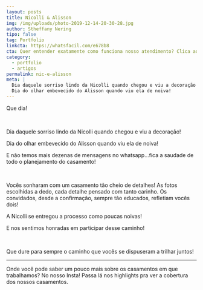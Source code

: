 ```yaml
---
layout: posts
title: Nicolli & Alisson
img: /img/uploads/photo-2019-12-14-20-30-28.jpg
author: Stheffany Nering
tipo: false
tag: Portfolio
linkcta: https://whatsfacil.com/e678b8
cta: Quer entender exatamente como funciona nosso atendimento? Clica aqui!
category:
  - portfolio
  - artigos
permalink: nic-e-alisson
meta: |
  Dia daquele sorriso lindo da Nicolli quando chegou e viu a decoração!
  Dia do olhar embevecido do Alisson quando viu ela de noiva!
---
```

Que dia!

⠀⠀⠀⠀⠀⠀⠀⠀⠀⠀

Dia daquele sorriso lindo da Nicolli quando chegou e viu a decoração!

Dia do olhar embevecido do Alisson quando viu ela de noiva!

E não temos mais dezenas de mensagens no whatsapp...fica a saudade de todo o planejamento do casamento!

⠀⠀⠀⠀⠀⠀⠀⠀⠀⠀

Vocês sonharam com um casamento tão cheio de detalhes! As fotos escolhidas a dedo, cada detalhe pensado com tanto carinho. Os convidados, desde a confirmação, sempre tão educados, refletiam vocês dois!

A Nicolli se entregou a processo como poucas noivas!

E nos sentimos honradas em participar desse caminho!

⠀⠀⠀⠀⠀⠀⠀⠀⠀⠀

Que dure para sempre o caminho que vocês se dispuseram a trilhar juntos!

- - -

Onde você pode saber um pouco mais sobre os casamentos em que trabalhamos? No nosso Insta! Passa lá nos highlights pra ver a cobertura dos nossos casamentos.